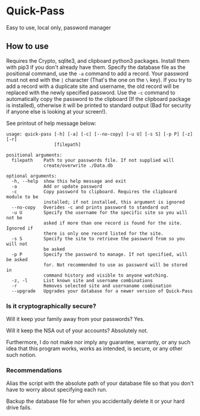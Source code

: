 # Quick-Pass
Easy to use, local only, password manager

## How to use
Requires the Crypto, sqlite3, and clipboard python3 packages. Install them with pip3 if you don't already have them. Specify the database file as the positional command, use the `-a` command to add a record. Your password must not end with the `|` character (That's the one on the `\` key). If you try to add a record with a duplicate site and username, the old record will be replaced with the newly specified password. Use the `-c` command to automatically copy the password to the clipboard (If the clipboard package is installed), otherwise it will be printed to standard output (Bad for security if anyone else is looking at your screen!).

See printout of help message below:

```
usage: quick-pass [-h] [-a] [-c] [--no-copy] [-u U] [-s S] [-p P] [-z] [-r]
                  [filepath]

positional arguments:
  filepath    Path to your passwords file. If not supplied will
              create/overwrite ./Data.db

optional arguments:
  -h, --help  show this help message and exit
  -a          Add or update password
  -c          Copy password to clipboard. Requires the clipboard module to be
              installed; if not installed, this argument is ignored
  --no-copy   Overides -c and prints password to standard out
  -u U        Specify the username for the specific site so you will not be
              asked if more than one record is found for the site. Ignored if
              there is only one record listed for the site.
  -s S        Specify the site to retrieve the password from so you will not
              be asked
  -p P        Specify the password to manage. If not specified, will be asked
              for. Not recommended to use as password will be stored in
              command history and visible to anyone watching.
  -z, -l      List known site and username combinations
  -r          Removes selected site and usernaname combination
  --upgrade   Upgrades your database for a newer version of Quick-Pass

```

### Is it cryptographically secure?
Will it keep your family away from your passwords? Yes.

Will it keep the NSA out of your accounts? Absolutely not.

Furthermore, I do not make nor imply any guarantee, warranty, or any such idea that this program works, works as intended, is secure, or any other such notion.

### Recommendations
Alias the script with the absolute path of your database file so that you don't have to worry about specifying each run.

Backup the database file for when you accidentally delete it or your hard drive fails.
